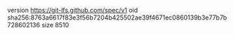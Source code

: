 version https://git-lfs.github.com/spec/v1
oid sha256:8763a6617f83e3f56b7204b425502ae39f4671ec0860139b3e77b7b728602136
size 8510

